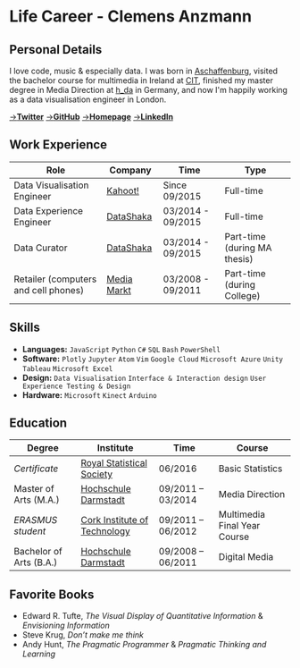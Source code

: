 # Life Career - Clemens Anzmann

## Personal Details
I love code, music & especially data. I was born in [Aschaffenburg](https://en.wikipedia.org/wiki/Aschaffenburg), visited the bachelor course for multimedia in Ireland at [CIT](http://www.cit.ie/), finished my master degree in Media Direction at [h_da](https://www.h-da.de/) in Germany, and now I'm happily working as a data visualisation engineer in London.

[→__Twitter__](https://twitter.com/clemens_anzmann) [→__GitHub__](https://github.com/ckanz) [→__Homepage__](http://clemens-anzmann.com) [→__LinkedIn__](https://www.linkedin.com/in/clemens-anzmann-9135513b)

## Work Experience

Role | Company | Time | Type
---------------|---------------|----------------|----------------
Data Visualisation Engineer | [Kahoot!](https://getkahoot.com/) |Since 09/2015 | Full-time
Data Experience Engineer | [DataShaka](http://www.datashaka.com/) | 03/2014 - 09/2015 | Full-time
Data Curator | [DataShaka](http://www.datashaka.com/) | 03/2014 - 09/2015 | Part-time (during MA thesis)
Retailer (computers and cell phones) | [Media Markt](http://www.mediamarkt.com/) | 03/2008 - 09/2011 | Part-time (during College)

## Skills
- __Languages:__ `JavaScript` `Python` `C#` `SQL` `Bash` `PowerShell`
- __Software:__ `Plotly` `Jupyter` `Atom` `Vim` `Google Cloud` `Microsoft Azure` `Unity` `Tableau` `Microsoft Excel`
- __Design:__ `Data Visualisation` `Interface & Interaction design` `User Experience Testing & Design`
- __Hardware:__ `Microsoft` `Kinect` `Arduino`

## Education

Degree | Institute | Time | Course
---------------|---------------|----------------|----------------
_Certificate_ | [Royal Statistical Society](https://www.rss.org.uk/) | 06/2016 | Basic Statistics
Master of Arts (M.A.) | [Hochschule Darmstadt](https://www.h-da.de/) | 09/2011 – 03/2014 | Media Direction
_ERASMUS student_ | [Cork Institute of Technology](http://www.cit.ie/) | 09/2011 – 06/2012 | Multimedia Final Year Course
Bachelor of Arts (B.A.) | [Hochschule Darmstadt](https://www.h-da.de/) | 09/2008 – 06/2011 | Digital Media

## Favorite Books
- Edward R. Tufte, _The Visual Display of Quantitative Information_ & _Envisioning Information_
- Steve Krug, _Don’t make me think_
- Andy Hunt, _The Pragmatic Programmer_ & _Pragmatic Thinking and Learning_
